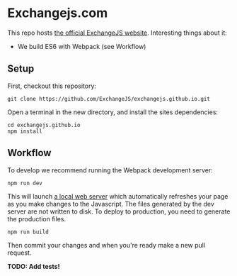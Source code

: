 # Exchangejs.com

This repo hosts [the official ExchangeJS website](https://exchangejs.com). Interesting things about it:

 * We build ES6 with Webpack (see Workflow)

## Setup

First, checkout this repository:

    git clone https://github.com/ExchangeJS/exchangejs.github.io.git

Open a terminal in the new directory, and install the sites dependencies:

    cd exchangejs.github.io
    npm install

## Workflow

To develop we recommend running the Webpack development server:

    npm run dev

This will launch [a local web server](http://localhost:8080/webpack-dev-server/) which automatically refreshes your page as you make changes to the Javascript. The files generated by the dev server are not written to disk. To deploy to production, you need to generate the production files.

    npm run build

Then commit your changes and when you're ready make a new pull request.

**TODO: Add tests!**
